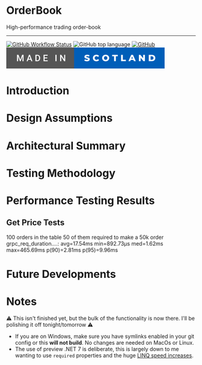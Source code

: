 # OrderBook
High-performance trading order-book

----
[![GitHub Workflow Status](https://img.shields.io/github/workflow/status/hughesjs/OrderBook/.NET%20Continuous%20Integration?label=BUILD%20CI&style=for-the-badge)](https://github.com/hughesjs/dotnet-6-ci-cd-template/actions)
![GitHub top language](https://img.shields.io/github/languages/top/hughesjs/OrderBook?style=for-the-badge)
[![GitHub](https://img.shields.io/github/license/hughesjs/OrderBook?style=for-the-badge)](LICENSE)
![FTB](https://raw.githubusercontent.com/hughesjs/custom-badges/master/made-in/made-in-scotland.svg)

# Introduction

# Design Assumptions

# Architectural Summary

# Testing Methodology

# Performance Testing Results

## Get Price Tests
100 orders in the table
50 of them required to make a 50k order
grpc_req_duration....: avg=17.54ms min=892.73µs med=1.62ms max=465.69ms p(90)=2.81ms p(95)=9.96ms

# Future Developments

# Notes

⚠️ This isn't finished yet, but the bulk of the functionality is now there. I'll be polishing it off tonight/tomorrow ⚠️

- If you are on Windows, make sure you have symlinks enabled in your git config or this **will not build**. No changes are needed on MacOs or Linux.
- The use of preview .NET 7 is deliberate, this is largely down to me wanting to use `required` properties and the huge [LINQ speed increases](https://devblogs.microsoft.com/dotnet/performance_improvements_in_net_7/).
